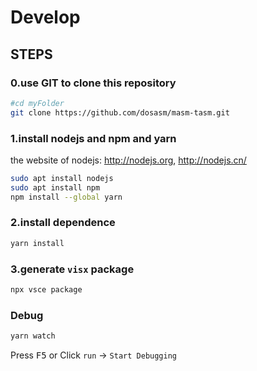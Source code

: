 # Develop

## STEPS

### 0.use GIT to clone this repository

```sh
#cd myFolder
git clone https://github.com/dosasm/masm-tasm.git
```

### 1.install nodejs and npm and yarn

the website of nodejs: <http://nodejs.org>, <http://nodejs.cn/>

```sh
sudo apt install nodejs
sudo apt install npm
npm install --global yarn
```

### 2.install dependence

```sh
yarn install
```

### 3.generate `visx` package

```sh
npx vsce package
```

### Debug

```sh
yarn watch
```

Press <kbd>F5</kbd> or Click `run` -> `Start Debugging`
